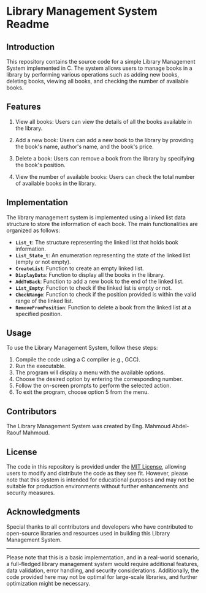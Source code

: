 # Library Management System Readme

## Introduction

This repository contains the source code for a simple Library Management System implemented in C. The system allows users to manage books in a library by performing various operations such as adding new books, deleting books, viewing all books, and checking the number of available books.

## Features

1. View all books: Users can view the details of all the books available in the library.

2. Add a new book: Users can add a new book to the library by providing the book's name, author's name, and the book's price.

3. Delete a book: Users can remove a book from the library by specifying the book's position.

4. View the number of available books: Users can check the total number of available books in the library.

## Implementation

The library management system is implemented using a linked list data structure to store the information of each book. The main functionalities are organized as follows:

- **`List_t`**: The structure representing the linked list that holds book information.
- **`List_State_t`**: An enumeration representing the state of the linked list (empty or not empty).
- **`CreateList`**: Function to create an empty linked list.
- **`DisplayData`**: Function to display all the books in the library.
- **`AddToBack`**: Function to add a new book to the end of the linked list.
- **`List_Empty`**: Function to check if the linked list is empty or not.
- **`CheckRange`**: Function to check if the position provided is within the valid range of the linked list.
- **`RemoveFromPosition`**: Function to delete a book from the linked list at a specified position.

## Usage

To use the Library Management System, follow these steps:

1. Compile the code using a C compiler (e.g., GCC).
2. Run the executable.
3. The program will display a menu with the available options.
4. Choose the desired option by entering the corresponding number.
5. Follow the on-screen prompts to perform the selected action.
6. To exit the program, choose option 5 from the menu.

## Contributors

The Library Management System was created by Eng. Mahmoud Abdel-Raouf Mahmoud.

## License

The code in this repository is provided under the [MIT License](LICENSE), allowing users to modify and distribute the code as they see fit. However, please note that this system is intended for educational purposes and may not be suitable for production environments without further enhancements and security measures.

## Acknowledgments

Special thanks to all contributors and developers who have contributed to open-source libraries and resources used in building this Library Management System.

---

Please note that this is a basic implementation, and in a real-world scenario, a full-fledged library management system would require additional features, data validation, error handling, and security considerations. Additionally, the code provided here may not be optimal for large-scale libraries, and further optimization might be necessary.
